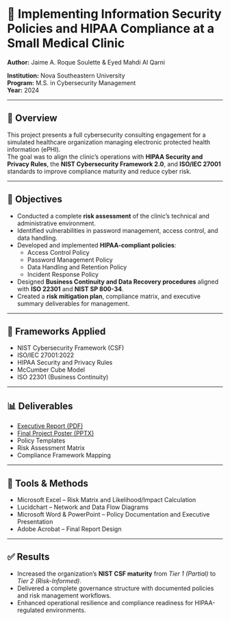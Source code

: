 # 🏥 Implementing Information Security Policies and HIPAA Compliance at a Small Medical Clinic

**Author:** Jaime A. Roque Soulette & Eyed Mahdi Al Qarni

**Institution:** Nova Southeastern University  
**Program:** M.S. in Cybersecurity Management  
**Year:** 2024  

---

## 📘 Overview  
This project presents a full cybersecurity consulting engagement for a simulated healthcare organization managing electronic protected health information (ePHI).  
The goal was to align the clinic’s operations with **HIPAA Security and Privacy Rules**, the **NIST Cybersecurity Framework 2.0**, and **ISO/IEC 27001** standards to improve compliance maturity and reduce cyber risk.

---

## 🎯 Objectives  
- Conducted a complete **risk assessment** of the clinic’s technical and administrative environment.  
- Identified vulnerabilities in password management, access control, and data handling.  
- Developed and implemented **HIPAA-compliant policies**:  
  - Access Control Policy  
  - Password Management Policy  
  - Data Handling and Retention Policy  
  - Incident Response Policy  
- Designed **Business Continuity and Data Recovery procedures** aligned with **ISO 22301** and **NIST SP 800-34**.  
- Created a **risk mitigation plan**, compliance matrix, and executive summary deliverables for management.

---

## 🧩 Frameworks Applied  
- NIST Cybersecurity Framework (CSF)  
- ISO/IEC 27001:2022  
- HIPAA Security and Privacy Rules  
- McCumber Cube Model  
- ISO 22301 (Business Continuity)  

---

## 📊 Deliverables  
- [Executive Report (PDF)](./ISEC695_5_ExecReport.pdf)  
- [Final Project Poster (PPTX)](./ISEC695_5_FinalProjectPoster.pdf)
- Policy Templates  
- Risk Assessment Matrix  
- Compliance Framework Mapping  

---

## 🧠 Tools & Methods  
- Microsoft Excel – Risk Matrix and Likelihood/Impact Calculation  
- Lucidchart – Network and Data Flow Diagrams  
- Microsoft Word & PowerPoint – Policy Documentation and Executive Presentation  
- Adobe Acrobat – Final Report Design  

---

## ✅ Results  
- Increased the organization’s **NIST CSF maturity** from *Tier 1 (Partial)* to *Tier 2 (Risk-Informed)*.  
- Delivered a complete governance structure with documented policies and risk management workflows.  
- Enhanced operational resilience and compliance readiness for HIPAA-regulated environments.  
